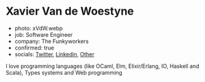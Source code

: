 # Xavier Van de Woestyne

- photo: xVdW.webp
- job: Software Engineer
- company: The Funkyworkers
- confirmed: true
- socials: [Twitter](http://twitter.com/vdwxv), [Linkedin](https://www.linkedin.com/in/xavdw), [Other](https://xvw.lol)

I love programming languages (like OCaml, Elm, Elixir/Erlang, IO, Haskell and Scala), Types systems and Web programming

